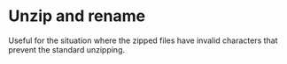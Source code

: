 # Unzip and rename
Useful for the situation where the zipped files have invalid characters that prevent the standard unzipping. 
